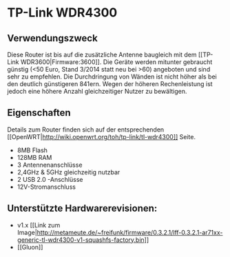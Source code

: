# TP-Link WDR4300

## Verwendungszweck

Diese Router ist bis auf die zusätzliche Antenne baugleich mit dem  [[TP-Link WDR3600|Firmware:3600]]. Die Geräte werden mitunter gebraucht günstig (<50 Euro, Stand 3/2014 statt neu bei >60) angeboten und sind sehr zu empfehlen.
Die Durchdringung von Wänden ist nicht höher als bei den deutlich günstigeren 841ern. Wegen der höheren Rechenleistung ist jedoch eine höhere Anzahl gleichzeitiger Nutzer zu bewältigen.

## Eigenschaften

Details zum Router finden sich auf der entsprechenden [[OpenWRT|http://wiki.openwrt.org/toh/tp-link/tl-wdr4300]] Seite.

* 8MB Flash
* 128MB RAM
* 3 Antennenanschlüsse
* 2,4GHz & 5GHz gleichzeitig nutzbar
* 2 USB 2.0 -Anschlüsse
* 12V-Stromanschluss

## Unterstützte Hardwarerevisionen:

* v1.x [[Link zum Image|http://metameute.de/~freifunk/firmware/0.3.2.1/lff-0.3.2.1-ar71xx-generic-tl-wdr4300-v1-squashfs-factory.bin]]
* [[Gluon]] 